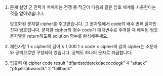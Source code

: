 1. 문제 설명
   군 전략가 머쓱이는 전쟁 중 적군이 다음과 같은 암호 체계를 사용한다는 것을 알아냈습니다.

   암호화된 문자열 cipher를 주고받습니다.
   그 문자열에서 code의 배수 번째 글자만 진짜 암호입니다.
   문자열 cipher와 정수 code가 매개변수로 주어질 때 해독된 암호 문자열을 return하도록 solution 함수를 완성해주세요.

2. 제한사항
   1 ≤ cipher의 길이 ≤ 1,000
   1 ≤ code ≤ cipher의 길이
   cipher는 소문자와 공백으로만 구성되어 있습니다.
   공백도 하나의 문자로 취급합니다.

3. 입출력 예
   cipher code result
   "dfjardstddetckdaccccdegk" 4 "attack"
   "pfqallllabwaoclk" 2 "fallback"
